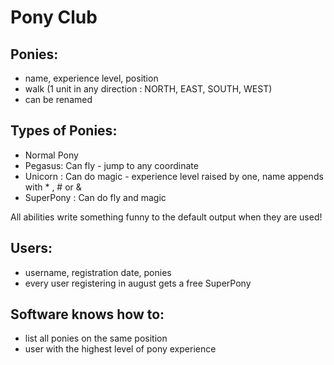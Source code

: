 
# Pony Club

## Ponies:
* name, experience level, position
* walk (1 unit in any direction : NORTH, EAST, SOUTH, WEST)
* can be renamed


## Types of Ponies:
* Normal Pony
* Pegasus: Can fly - jump to any coordinate
* Unicorn : Can do magic - experience level raised by one, name appends with * , # or &
* SuperPony : Can do fly and magic

All abilities write something funny to the default output when they are used!

## Users:
* username, registration date, ponies
* every user registering in august gets a free SuperPony

## Software knows how to:
* list all ponies on the same position
* user with the highest level of pony experience
 
